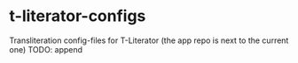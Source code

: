 # t-literator-configs
Transliteration config-files for T-Literator (the app repo is next to the current one)
TODO: append
